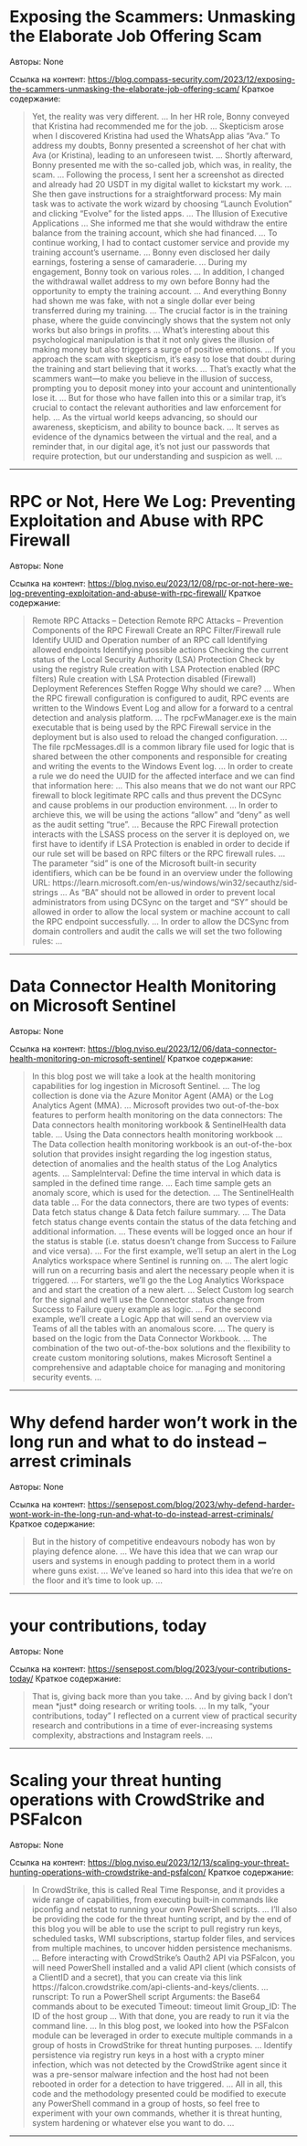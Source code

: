 # Exposing the Scammers: Unmasking the Elaborate Job Offering Scam

Авторы: 
None

Ссылка на контент: 
https://blog.compass-security.com/2023/12/exposing-the-scammers-unmasking-the-elaborate-job-offering-scam/
Краткое содержание: 

<blockquote>
Yet, the reality was very different.   ...   
In her HR role, Bonny conveyed that Kristina had recommended me for the job.   ...   
Skepticism arose when I discovered Kristina had used the WhatsApp alias “Ava.” To address my doubts, Bonny presented a screenshot of her chat with Ava (or Kristina), leading to an unforeseen twist.   ...   
Shortly afterward, Bonny presented me with the so-called job, which was, in reality, the scam.   ...   
Following the process, I sent her a screenshot as directed and already had 20 USDT in my digital wallet to kickstart my work.   ...   
She then gave instructions for a straightforward process: My main task was to activate the work wizard by choosing “Launch Evolution” and clicking “Evolve” for the listed apps.   ...   
The Illusion of Executive Applications   ...   
She informed me that she would withdraw the entire balance from the training account, which she had financed.   ...   
To continue working, I had to contact customer service and provide my training account’s username.   ...   
Bonny even disclosed her daily earnings, fostering a sense of camaraderie.   ...   
During my engagement, Bonny took on various roles.   ...   
In addition, I changed the withdrawal wallet address to my own before Bonny had the opportunity to empty the training account.   ...   
And everything Bonny had shown me was fake, with not a single dollar ever being transferred during my training.   ...   
The crucial factor is in the training phase, where the guide convincingly shows that the system not only works but also brings in profits.   ...   
What’s interesting about this psychological manipulation is that it not only gives the illusion of making money but also triggers a surge of positive emotions.   ...   
If you approach the scam with skepticism, it’s easy to lose that doubt during the training and start believing that it works.   ...   
That’s exactly what the scammers want—to make you believe in the illusion of success, prompting you to deposit money into your account and unintentionally lose it.   ...   
But for those who have fallen into this or a similar trap, it’s crucial to contact the relevant authorities and law enforcement for help.   ...   
As the virtual world keeps advancing, so should our awareness, skepticism, and ability to bounce back.   ...   
It serves as evidence of the dynamics between the virtual and the real, and a reminder that, in our digital age, it’s not just our passwords that require protection, but our understanding and suspicion as well.   ...   
</blockquote>

---

# RPC or Not, Here We Log: Preventing Exploitation and Abuse with RPC Firewall

Авторы: 
None

Ссылка на контент: 
https://blog.nviso.eu/2023/12/08/rpc-or-not-here-we-log-preventing-exploitation-and-abuse-with-rpc-firewall/
Краткое содержание: 

<blockquote>
Remote RPC Attacks – Detection Remote RPC Attacks – Prevention Components of the RPC Firewall Create an RPC Filter/Firewall rule Identify UUID and Operation number of an RPC call Identifying allowed endpoints Identifying possible actions Checking the current status of the Local Security Authority (LSA) Protection Check by using the registry Rule creation with LSA Protection enabled (RPC filters) Rule creation with LSA Protection disabled (Firewall) Deployment References Steffen Rogge Why should we care?   ...   
When the RPC firewall configuration is configured to audit, RPC events are written to the Windows Event Log and allow for a forward to a central detection and analysis platform.   ...   
The rpcFwManager.exe is the main executable that is being used by the RPC Firewall service in the deployment but is also used to reload the changed configuration.   ...   
The file rpcMessages.dll is a common library file used for logic that is shared between the other components and responsible for creating and writing the events to the Windows Event log.   ...   
In order to create a rule we do need the UUID for the affected interface and we can find that information here:   ...   
This also means that we do not want our RPC firewall to block legitimate RPC calls and thus prevent the DCSync and cause problems in our production environment.   ...   
In order to archieve this, we will be using the actions “allow” and “deny” as well as the audit setting “true”.   ...   
Because the RPC Firewall protection interacts with the LSASS process on the server it is deployed on, we first have to identify if LSA Protection is enabled in order to decide if our rule set will be based on RPC filters or the RPC firewall rules.   ...   
The parameter “sid” is one of the Microsoft built-in security identifiers, which can be be found in an overview under the following URL: https://learn.microsoft.com/en-us/windows/win32/secauthz/sid-strings   ...   
As “BA” should not be allowed in order to prevent local administrators from using DCSync on the target and “SY” should be allowed in order to allow the local system or machine account to call the RPC endpoint successfully.   ...   
In order to allow the DCSync from domain controllers and audit the calls we will set the two following rules:   ...   
</blockquote>

---

# Data Connector Health Monitoring on Microsoft Sentinel

Авторы: 
None

Ссылка на контент: 
https://blog.nviso.eu/2023/12/06/data-connector-health-monitoring-on-microsoft-sentinel/
Краткое содержание: 

<blockquote>
In this blog post we will take a look at the health monitoring capabilities for log ingestion in Microsoft Sentinel.   ...   
The log collection is done via the Azure Monitor Agent (AMA) or the Log Analytics Agent (MMA).   ...   
Microsoft provides two out-of-the-box features to perform health monitoring on the data connectors: The Data connectors health monitoring workbook & SentinelHealth data table.   ...   
Using the Data connectors health monitoring workbook   ...   
The Data collection health monitoring workbook is an out-of-the-box solution that provides insight regarding the log ingestion status, detection of anomalies and the health status of the Log Analytics agents.   ...   
SampleInterval: Define the time interval in which data is sampled in the defined time range.   ...   
Each time sample gets an anomaly score, which is used for the detection.   ...   
The SentinelHealth data table   ...   
For the data connectors, there are two types of events: Data fetch status change & Data fetch failure summary.   ...   
The Data fetch status change events contain the status of the data fetching and additional information.   ...   
These events will be logged once an hour if the status is stable (i.e. status doesn’t change from Success to Failure and vice versa).   ...   
For the first example, we’ll setup an alert in the Log Analytics workspace where Sentinel is running on.   ...   
The alert logic will run on a recurring basis and alert the necessary people when it is triggered.   ...   
For starters, we’ll go the the Log Analytics Workspace and and start the creation of a new alert.   ...   
Select Custom log search for the signal and we’ll use the Connector status change from Success to Failure query example as logic.   ...   
For the second example, we’ll create a Logic App that will send an overview via Teams of all the tables with an anomalous score.   ...   
The query is based on the logic from the Data Connector Workbook.   ...   
The combination of the two out-of-the-box solutions and the flexibility to create custom monitoring solutions, makes Microsoft Sentinel a comprehensive and adaptable choice for managing and monitoring security events.   ...   
</blockquote>

---

# Why defend harder won’t work in the long run and what to do instead – arrest criminals

Авторы: 
None

Ссылка на контент: 
https://sensepost.com/blog/2023/why-defend-harder-wont-work-in-the-long-run-and-what-to-do-instead-arrest-criminals/
Краткое содержание: 

<blockquote>
But in the history of competitive endeavours nobody has won by playing defence alone.   ...   
We have this idea that we can wrap our users and systems in enough padding to protect them in a world where guns exist.   ...   
We’ve leaned so hard into this idea that we’re on the floor and it’s time to look up.   ...   
</blockquote>

---

# your contributions, today

Авторы: 
None

Ссылка на контент: 
https://sensepost.com/blog/2023/your-contributions-today/
Краткое содержание: 

<blockquote>
That is, giving back more than you take.   ...   
And by giving back I don’t mean *just* doing research or writing tools.   ...   
In my talk, “your contributions, today” I reflected on a current view of practical security research and contributions in a time of ever-increasing systems complexity, abstractions and Instagram reels.   ...   
</blockquote>

---

# Scaling your threat hunting operations with CrowdStrike and PSFalcon

Авторы: 
None

Ссылка на контент: 
https://blog.nviso.eu/2023/12/13/scaling-your-threat-hunting-operations-with-crowdstrike-and-psfalcon/
Краткое содержание: 

<blockquote>
In CrowdStrike, this is called Real Time Response, and it provides a wide range of capabilities, from executing built-in commands like ipconfig and netstat to running your own PowerShell scripts.   ...   
I’ll also be providing the code for the threat hunting script, and by the end of this blog you will be able to use the script to pull registry run keys, scheduled tasks, WMI subscriptions, startup folder files, and services from multiple machines, to uncover hidden persistence mechanisms.   ...   
Before interacting with CrowdStrike’s Oauth2 API via PSFalcon, you will need PowerShell installed and a valid API client (which consists of a ClientID and a secret), that you can create via this link https://falcon.crowdstrike.com/api-clients-and-keys/clients.   ...   
runscript: To run a PowerShell script Arguments: the Base64 commands about to be executed Timeout: timeout limit Group_ID: The ID of the host group   ...   
With that done, you are ready to run it via the command line.   ...   
In this blog post, we looked into how the PSFalcon module can be leveraged in order to execute multiple commands in a group of hosts in CrowdStrike for threat hunting purposes.   ...   
Identify persistence via registry run keys in a host with a crypto miner infection, which was not detected by the CrowdStrike agent since it was a pre-sensor malware infection and the host had not been rebooted in order for a detection to have triggered.   ...   
All in all, this code and the methodology presented could be modified to execute any PowerShell command in a group of hosts, so feel free to experiment with your own commands, whether it is threat hunting, system hardening or whatever else you want to do.   ...   
</blockquote>

---

